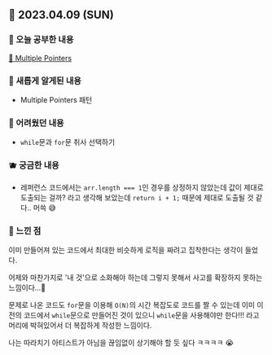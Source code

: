 ## 🍰 2023.04.09 (SUN)

### 🍑 오늘 공부한 내용

[🍋 Multiple Pointers](https://github.com/merryfraise/TIL/blob/main/Algorithm/Multiple%20Pointers.md)

### 🍓 새롭게 알게된 내용

-   Multiple Pointers 패턴

### 🍒 어려웠던 내용

-   `while`문과 `for`문 취사 선택하기

### 🫐 궁금한 내용

-   레퍼런스 코드에서는 `arr.length === 1`인 경우를 상정하지 않았는데 값이 제대로 도출되는 걸까? 라고 생각해 보았는데 `return i + 1;` 때문에 제대로 도출될 것 같다.. 머쓱 😅

### 🐰 느낀 점

이미 만들어져 있는 코드에서 최대한 비슷하게 로직을 짜려고 집착한다는 생각이 들었다.

어제와 마찬가지로 '내 것'으로 소화해야 하는데 그렇지 못해서 사고를 확장하지 못하는 느낌이다...🥹

문제로 나온 코드도 `for`문을 이용해 `O(N)`의 시간 복잡도로 코드를 짤 수 있는데 이미 이전의 코드에서 `while`문으로 만들어진 것이 있으니 `while`문을 사용해야만 한다!!! 라고 머리에 박혀있어서 더 복잡하게 작성한 느낌이다.

나는 따라치기 아티스트가 아님을 끊임없이 상기해야 할 듯 싶다 ㅋㅋㅋㅋ 😭
